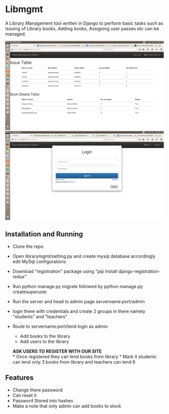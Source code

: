 # Libmgmt
A Library Management tool written in Django to perform basic tasks such as Issuing of Library books, Adding books, Assigning user passes etc can be managed.

![History Preview](https://raw.githubusercontent.com/harshitanand/Libmgmt/master/snapshots/issuehistory.png)
![login Preview](https://raw.githubusercontent.com/harshitanand/Libmgmt/master/snapshots/login.png)

## Installation and Running

* Clone the repo
* Open librarymgmt/setting.py and create mysql database accordingly edit MySql configurations
* Download "registration" package using "pip install django-registration-redux"
* Run python manage.py migrate followed by python manage.py createsuperuser
* Run the server and head to admin page servername:port/admin
* login there with credentials and create 2 groups in there namely "students" and "teachers"
* Route to servername:port/lend login as admin 
	* Add books to the library
	* Add users to the library
	
	**ASK USERS TO REGISTER WITH OUR SITE**		
	  * Once registered they can lend books from library
	  * Mark it students can lend only 3 books from library and teachers can lend 6
			
## Features

* Change there password 
* Can reset it
* Password Stored into hashes
* Make a note that only admin can add books to stock
